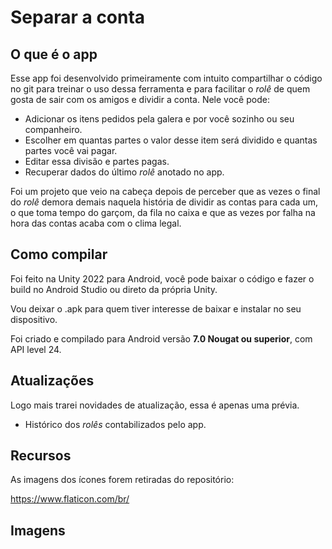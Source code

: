 # Separar a conta

## O que é o app

Esse app foi desenvolvido primeiramente com intuito compartilhar o código no git para treinar o uso dessa ferramenta e para facilitar o *rolê* de quem gosta de sair com os amigos e dividir a conta. Nele você pode:

- Adicionar os itens pedidos pela galera e por você sozinho ou seu companheiro.
- Escolher em quantas partes o valor desse item será dividido e quantas partes você vai pagar.
- Editar essa divisão e partes pagas.
- Recuperar dados do último *rolê* anotado no app.

Foi um projeto que veio na cabeça depois de perceber que as vezes o final do *rolê* demora demais naquela história de dividir as contas para cada um, o que toma tempo do garçom, da fila no caixa  e que as vezes por falha na hora das contas acaba com o clima legal.

## Como compilar

Foi feito na Unity 2022 para Android, você pode baixar o código e fazer o build no Android Studio ou direto da própria Unity.

Vou deixar o .apk para quem tiver interesse de baixar e instalar no seu dispositivo.

Foi criado e compilado para Android versão **7.0 Nougat ou superior**, com API level 24.

## Atualizações

Logo mais trarei novidades de atualização, essa é apenas uma prévia.

- Histórico dos *rolês* contabilizados pelo app.

## Recursos

As imagens dos ícones forem retiradas do repositório:

https://www.flaticon.com/br/

## Imagens

